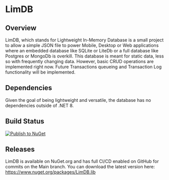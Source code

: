 # LimDB

## Overview
LimDB, which stands for Lightweight In-Memory Database is a small project to allow a simple JSON file to power Mobile, Desktop or Web applications where an embedded database like SQLite or LiteDb or a full database like Postgres or MongoDb is overkill. This database is meant for static data, less so with frequently changing data. However, basic CRUD operations are implemented right now. Future Transactions queueing and Transaction Log functionality will be implemented.

## Dependencies
Given the goal of being lightweight and versatile, the database has no dependencies outside of .NET 8. 

## Build Status
[![Publish to NuGet](https://github.com/jcapellman/LimDB/actions/workflows/PublishToNuGet.yml/badge.svg)](https://github.com/jcapellman/LimDB/actions/workflows/PublishToNuGet.yml)

## Releases
LimDB is available on NuGet.org and has full CI/CD enabled on GitHub for commits on the Main branch. You can download the latest version here: https://www.nuget.org/packages/LimDB.lib
